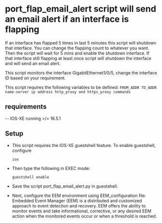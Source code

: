 # port_flap_email_alert script will send an email alert if an interface is flapping

If an interface has flapped 5 times in last 5 minutes this script will shutdown that interface. You can change the flapping count to whatever you want. Then the script will wait for 5 mins and enable the shutdown interface. If that interface still flapping at least once script will shutdown the interface and will send an email alert.

This script monitors the interface GigabitEthernet1/0/5, change the interface ID based on your requirement.

This script requires the following variables to be defined:
    ```
    FROM_ADDR
    TO_ADDR
    name-server ip address
    http_proxy and https_proxy commands
    ```
## requirements

-- IOS-XE running >/= 16.5.1

## Setup 

* This script requires the IOS-XE guestshell feature. To enable guestshell, configure

    ```
   iox
    ```       

* Then type the following in EXEC mode:

    ```
   guestshell enable
    ```

* Save the script port_flap_email_alert.py in guestshell.

* Next, configure the EEM environment using  EEM_configuration file. Embedded Event Manager (EEM) is a distributed and customized approach to event detection and recovery. EEM offers the ability to monitor events and take informational, corrective, or any desired EEM action when the monitored events occur or when a threshold is reached.